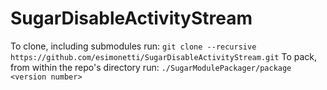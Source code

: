 # SugarDisableActivityStream

To clone, including submodules run: `git clone --recursive https://github.com/esimonetti/SugarDisableActivityStream.git`
To pack, from within the repo's directory run: `./SugarModulePackager/package <version number>`
